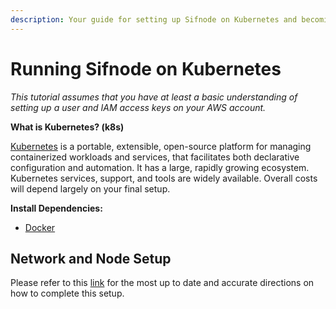 ```yaml
---
description: Your guide for setting up Sifnode on Kubernetes and becoming a validator.
---
```


# Running Sifnode on Kubernetes

_This tutorial assumes that you have at least a basic understanding of setting up a user and IAM access keys on your AWS account._

**What is Kubernetes? (k8s)**

[Kubernetes](https://kubernetes.io/) is a portable, extensible, open-source platform for managing containerized workloads and services, that facilitates both declarative configuration and automation. It has a large, rapidly growing ecosystem. Kubernetes services, support, and tools are widely available. Overall costs will depend largely on your final setup.

**Install Dependencies:**

* [Docker](https://docs.docker.com/get-docker/)

## Network and Node Setup

Please refer to this [link](https://github.com/Sifchain/sifchain-validators/blob/master/docs/setup.md) for the most up to date and accurate directions on how to complete this setup.
